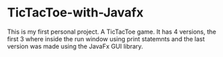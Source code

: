 # TicTacToe-with-Javafx
This is my first personal project. A TicTacToe game.
It has 4 versions, the first 3 where inside the run window using print statemnts and the last version was made using the JavaFx GUI library.
